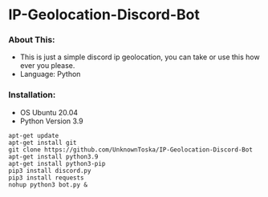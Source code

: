 # IP-Geolocation-Discord-Bot

### About This:
* This is just a simple discord ip geolocation, you can take or use this how ever you please.
* Language: Python

### Installation:
- OS Ubuntu 20.04
- Python Version 3.9
```
apt-get update
apt-get install git
git clone https://github.com/UnknownToska/IP-Geolocation-Discord-Bot
apt-get install python3.9
apt-get install python3-pip
pip3 install discord.py
pip3 install requests
nohup python3 bot.py &
```
